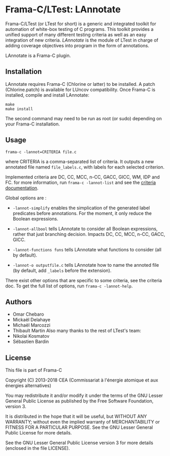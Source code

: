 Frama-C/LTest: LAnnotate
========================

Frama-C/LTest (or LTest for short) is a generic and integrated toolkit for
automation of white-box testing of C programs. This toolkit provides a unified
support of many different testing criteria as well as an easy integration of
new criteria. *LAnnotate* is the module of LTest in charge of adding coverage
objectives into program in the form of annotations.

LAnnotate is a Frama-C plugin.

Installation
------------
LAnnotate requires Frama-C (Chlorine or latter) to be installed. A patch (Chlorine.patch) is available for LUncov compatibility.
Once Frama-C is installed, compile and install LAnnotate:

    make
    make install

The second command may need to be run as root (or sudo) depending on your
Frama-C installation.

Usage
-----

    frama-c -lannot=CRITERIA file.c

where CRITERIA is a comma-separated list of criteria. It outputs a new
annotated file named `file_labels.c`, with labels for each selected criterion.

Implemented criteria are DC, CC, MCC, n-CC, GACC, GICC, WM, IDP and FC.
for more information, run `frama-c -lannot-list` and see the [criteria
documentation](doc/criteria.markdown).

Global options are :

  - `-lannot-simplify` enables the simplication of the generated label
    predicates before annotations. For the moment, it only reduce the Boolean
    expressions.

  - `-lannot-allbool` tells LAnnotate to consider all Boolean expressions,
    rather that just branching decision. Impacts DC, CC, MCC, n-CC, GACC, GICC.

  - `-lannot-functions funs` tells LAnnotate what functions to consider
    (all by default).

  - `-lannot-o outputfile.c` tells LAnnotate how to name the annoted file
    (by default, add `_labels` before the extension).

There exist other options that are specific to some criteria, see the criteria
doc. To get the full list of options, run `frama-c -lannot-help`.

Authors
-------

- Omar Chebaro
- Mickaël Delahaye
- Michaël Marcozzi
- Thibault Martin
Also many thanks to the rest of LTest's team:
- Nikolai Kosmatov
- Sébastien Bardin

License
-------

This file is part of Frama-C

Copyright (C) 2013-2018
  CEA (Commissariat à l'énergie atomique et aux énergies alternatives)

You may redistribute it and/or modify it under the terms of the GNU
Lesser General Public License as published by the Free Software
Foundation, version 3.

It is distributed in the hope that it will be useful,
but WITHOUT ANY WARRANTY; without even the implied warranty of
MERCHANTABILITY or FITNESS FOR A PARTICULAR PURPOSE.  See the
GNU Lesser General Public License for more details.

See the GNU Lesser General Public License version 3
for more details (enclosed in the file LICENSE).
